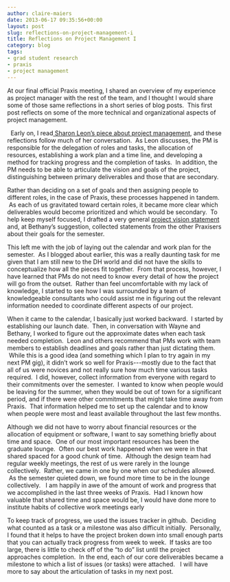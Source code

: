 ```yaml
---
author: claire-maiers
date: 2013-06-17 09:35:56+00:00
layout: post
slug: reflections-on-project-management-i
title: Reflections on Project Management I
category: blog
tags:
- grad student research
- praxis
- project management
---
```


At our final official Praxis meeting, I shared an overview of my experience as project manager with the rest of the team, and I thought I would share some of those same reflections in a short series of blog posts.  This first post reflects on some of the more technical and organizational aspects of project management. 

  Early on, I read[ Sharon Leon’s piece about project management](http://mediacommons.futureofthebook.org/alt-ac/pieces/project-management-humanists), and these reflections follow much of her conversation.  As Leon discusses, the PM is responsible for the delegation of roles and tasks, the allocation of resources, establishing a work plan and a time line, and developing a method for tracking progress and the completion of tasks.  In addition, the PM needs to be able to articulate the vision and goals of the project, distinguishing between primary deliverables and those that are secondary.  

Rather than deciding on a set of goals and then assigning people to different roles, in the case of Praxis, these processes happened in tandem.  As each of us gravitated toward certain roles, it became more clear which deliverables would become prioritized and which would be secondary.  To help keep myself focused, I drafted a very general [project vision statement](https://github.com/scholarslab/praxis/wiki/Vision-statement) and, at Bethany’s suggestion, collected statements from the other Praxisers about their goals for the semester.  

This left me with the job of laying out the calendar and work plan for the semester.  As I blogged about earlier, this was a really daunting task for me given that I am still new to the DH world and did not have the skills to conceptualize how all the pieces fit together.  From that process, however, I have learned that PMs do not need to know every detail of how the project will go from the outset.  Rather than feel uncomfortable with my lack of knowledge, I started to see how I was surrounded by a team of knowledgeable consultants who could assist me in figuring out the relevant information needed to coordinate different aspects of our project. 

When it came to the calendar, I basically just worked backward.  I started by establishing our launch date.  Then, in conversation with Wayne and Bethany, I worked to figure out the approximate dates when each task needed completion.  Leon and others recommend that PMs work with team members to establish deadlines and goals rather than just dictating them.  While this is a good idea (and something which I plan to try again in my next PM gig), it didn’t work so well for Praxis---mostly due to the fact that all of us were novices and not really sure how much time various tasks required.  I did, however, collect information from everyone with regard to their commitments over the semester.  I wanted to know when people would be leaving for the summer, when they would be out of town for a significant period, and if there were other commitments that might take time away from Praxis.  That information helped me to set up the calendar and to know when people were most and least available throughout the last few months. 

Although we did not have to worry about financial resources or the allocation of equipment or software, I want to say something briefly about time and space.  One of our most important resources has been the graduate lounge.  Often our best work happened when we were in that shared spaced for a good chunk of time.  Although the design team had regular weekly meetings, the rest of us were rarely in the lounge collectively.  Rather, we came in one by one when our schedules allowed.  As the semester quieted down, we found more time to be in the lounge collectively.   I am happily in awe of the amount of work and progress that we accomplished in the last three weeks of Praxis.  Had I known how valuable that shared time and space would be, I would have done more to institute habits of collective work meetings early 

To keep track of progress, we used the issues tracker in github.  Deciding what counted as a task or a milestone was also difficult initially.  Personally, I found that it helps to have the project broken down into small enough parts that you can actually track progress from week to week.  If tasks are too large, there is little to check off of the “to do” list until the project approaches completion.  In the end, each of our core deliverables became a milestone to which a list of issues (or tasks) were attached.   I will have more to say about the articulation of tasks in my next post.

